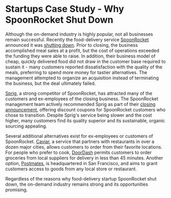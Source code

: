 # Startups Case Study - Why SpoonRocket Shut Down

Although the on-demand industry is highly popular, not all businesses remain successful. Recently the food-delivery service <a href="https://www.crunchbase.com/organization/spoonrocket">SpoonRocket</a> announced it was <a href="https://techcrunch.com/2016/03/15/spoonrocket-shuts-down/">shutting down</a>. Prior to closing, the business accomplished meal sales at a profit, but the cost of operations exceeded the funding they were able to raise. In addition, their business model of cheap, quickly delivered food did not draw in the customer base required to sustain it - many customers reported dissatisfaction with the quality of the meals, preferring to spend more money for tastier alternatives. The management attempted to organize an acquisition instead of terminating the business, but the deal ultimately failed.

<a href="https://www.sprig.com/">Sprig</a>, a strong competitor of SpoonRocket, has attracted many of the customers and ex-employees of the closing business. The SpoonRocket management team actively recommended Sprig as part of their <a href="http://blog.spoonrocket.com/post/141093499941/goodbye">closing announcement</a>, offering discount coupons for SpoonRocket customers who chose to transition. Despite Sprig's service being slower and the cost higher, many customers find its quality superior and its sustainable, organic sourcing appealing. 

Several additional alternatives exist for ex-employees or customers of SpoonRocket. <a href="https://www.trycaviar.com/about-us">Caviar</a>, a service that partners with restaurants in over a dozen major cities, allows customers to order from their favorite locations. For people who prefer to cook, <a href="https://www.doordash.com/about/">DoorDash</a> permits customers to order groceries from local suppliers for delivery in less than 45 minutes. Another option, <a href="https://postmates.com/about">Postmates</a>, is headquartered in San Francisco, and aims to grant customers access to goods from any local store or restaurant.

Regardless of the reasons why food-delivery startup SpoonRocket shut down, the on-demand industry remains strong and its opportunities promising.
